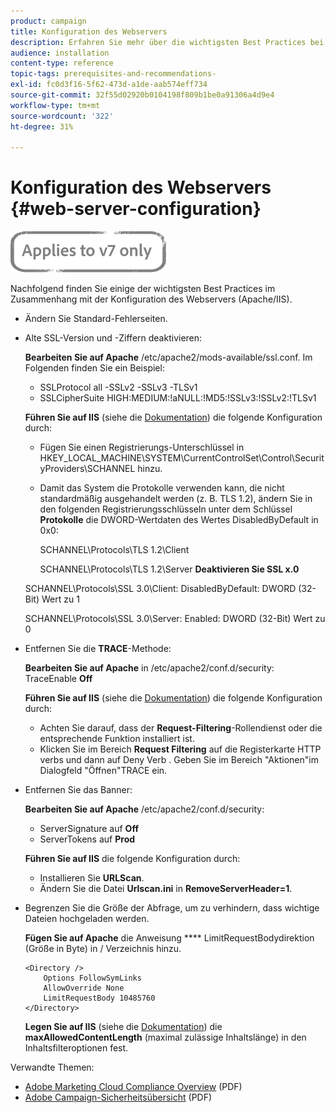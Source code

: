 ```yaml
---
product: campaign
title: Konfiguration des Webservers
description: Erfahren Sie mehr über die wichtigsten Best Practices bei der Konfiguration von Webservern.
audience: installation
content-type: reference
topic-tags: prerequisites-and-recommendations-
exl-id: fc0d3f16-5f62-473d-a1de-aab574eff734
source-git-commit: 32f55d02920b0104198f809b1be0a91306a4d9e4
workflow-type: tm+mt
source-wordcount: '322'
ht-degree: 31%

---
```


# Konfiguration des Webservers {#web-server-configuration}

![](../../assets/v7-only.svg)

Nachfolgend finden Sie einige der wichtigsten Best Practices im Zusammenhang mit der Konfiguration des Webservers (Apache/IIS).

* Ändern Sie Standard-Fehlerseiten.

* Alte SSL-Version und -Ziffern deaktivieren:

   **Bearbeiten Sie auf Apache** /etc/apache2/mods-available/ssl.conf. Im Folgenden finden Sie ein Beispiel:

   * SSLProtocol all -SSLv2 -SSLv3 -TLSv1
   * SSLCipherSuite HIGH:MEDIUM:!aNULL:!MD5:!SSLv3:!SSLv2:!TLSv1

   **Führen Sie auf IIS**  (siehe die  [Dokumentation](https://support.microsoft.com/en-us/kb/245030)) die folgende Konfiguration durch:

   * Fügen Sie einen Registrierungs-Unterschlüssel in HKEY_LOCAL_MACHINE\SYSTEM\CurrentControlSet\Control\SecurityProviders\SCHANNEL hinzu.
   * Damit das System die Protokolle verwenden kann, die nicht standardmäßig ausgehandelt werden (z. B. TLS 1.2), ändern Sie in den folgenden Registrierungsschlüsseln unter dem Schlüssel **Protokolle** die DWORD-Wertdaten des Wertes DisabledByDefault in 0x0:

      SCHANNEL\Protocols\TLS 1.2\Client

      SCHANNEL\Protocols\TLS 1.2\Server
   **Deaktivieren Sie SSL x.0**

   SCHANNEL\Protocols\SSL 3.0\Client: DisabledByDefault: DWORD (32-Bit) Wert zu 1

   SCHANNEL\Protocols\SSL 3.0\Server: Enabled: DWORD (32-Bit) Wert zu 0

* Entfernen Sie die **TRACE**-Methode:

   **Bearbeiten Sie auf Apache** in /etc/apache2/conf.d/security: TraceEnable  **Off**

   **Führen Sie auf IIS**  (siehe die  [Dokumentation](https://www.iis.net/configreference/system.webserver/security/requestfiltering/verbs)) die folgende Konfiguration durch:

   * Achten Sie darauf, dass der **Request-Filtering**-Rollendienst oder die entsprechende Funktion installiert ist.
   * Klicken Sie im Bereich **Request Filtering** auf die Registerkarte HTTP verbs und dann auf Deny Verb . Geben Sie im Bereich &quot;Aktionen&quot;im Dialogfeld &quot;Öffnen&quot;TRACE ein.

* Entfernen Sie das Banner:

   **Bearbeiten Sie auf Apache** /etc/apache2/conf.d/security:

   * ServerSignature auf **Off**
   * ServerTokens auf **Prod**

   **Führen Sie auf IIS** die folgende Konfiguration durch:

   * Installieren Sie **URLScan**.
   * Ändern Sie die Datei **Urlscan.ini** in **RemoveServerHeader=1**.


* Begrenzen Sie die Größe der Abfrage, um zu verhindern, dass wichtige Dateien hochgeladen werden.

   **Fügen Sie auf Apache** die Anweisung  **** LimitRequestBodydirektion (Größe in Byte) in / Verzeichnis hinzu.

   ```
   <Directory />
       Options FollowSymLinks
       AllowOverride None
       LimitRequestBody 10485760
   </Directory>
   ```

   **Legen Sie auf IIS**  (siehe die  [Dokumentation](https://www.iis.net/configreference/system.webserver/security/requestfiltering/requestlimits)) die  **maxAllowedContentLength**  (maximal zulässige Inhaltslänge) in den Inhaltsfilteroptionen fest.

Verwandte Themen:

* [Adobe Marketing Cloud Compliance Overview](https://experienceleague.adobe.com/docs/core-services/assets/Adobe-Marketing-Cloud-Privacy-and-Security-Overview.pdf)  (PDF)
* [Adobe Campaign-Sicherheitsübersicht](https://wwwimages.adobe.com/content/dam/acom/en/marketing-cloud/campaign/pdfs/54658.en.campaign.wp.adb-security.pdf)  (PDF)
